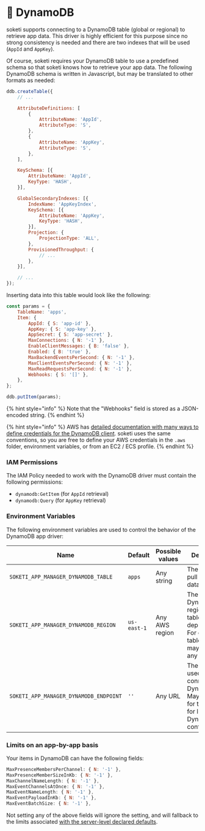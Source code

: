 # 👾 DynamoDB

soketi supports connecting to a DynamoDB table (global or regional) to retrieve app data. This driver is highly efficient for this purpose since no strong consistency is needed and there are two indexes that will be used (`AppId` and `AppKey`).

Of course, soketi requires your DynamoDB table to use a predefined schema so that soketi knows how to retrieve your app data. The following DynamoDB schema is written in Javascript, but may be translated to other formats as needed:

```javascript
ddb.createTable({
    // ...

    AttributeDefinitions: [
        {
            AttributeName: 'AppId',
            AttributeType: 'S',
        },
        {
            AttributeName: 'AppKey',
            AttributeType: 'S',
        },
    ],

    KeySchema: [{
        AttributeName: 'AppId',
        KeyType: 'HASH',
    }],

    GlobalSecondaryIndexes: [{
        IndexName: 'AppKeyIndex',
        KeySchema: [{
            AttributeName: 'AppKey',
            KeyType: 'HASH',
        }],
        Projection: {
            ProjectionType: 'ALL',
        },
        ProvisionedThroughput: {
            // ...
        },
    }],

    // ...
});
```

Inserting data into this table would look like the following:

```javascript
const params = {
    TableName: 'apps',
    Item: {
        AppId: { S: 'app-id' },
        AppKey: { S: 'app-key' },
        AppSecret: { S: 'app-secret' },
        MaxConnections: { N: '-1' },
        EnableClientMessages: { B: 'false' },
        Enabled: { B: 'true' },
        MaxBackendEventsPerSecond: { N: '-1' },
        MaxClientEventsPerSecond: { N: '-1' },
        MaxReadRequestsPerSecond: { N: '-1' },
        Webhooks: { S: '[]' },
    },
};

ddb.putItem(params);
```

{% hint style="info" %}
Note that the "Webhooks" field is stored as a JSON-encoded string.
{% endhint %}

{% hint style="info" %}
AWS has [detailed documentation with many ways to define credentials for the DynamoDB client](https://docs.aws.amazon.com/sdk-for-javascript/v2/developer-guide/setting-credentials-node.html). soketi uses the same conventions, so you are free to define your AWS credentials in the `.aws` folder, environment variables, or from an EC2 / ECS profile.
{% endhint %}

### IAM Permissions

The IAM Policy needed to work with the DynamoDB driver must contain the following permissions:

* `dynamodb:GetItem` (for `AppId` retrieval)
* `dynamodb:Query` (for `AppKey` retrieval)

### Environment Variables

The following environment variables are used to control the behavior of the DynamoDB app driver:

| **Name**                               | Default     | Possible values | Description                                                                                             |
| -------------------------------------- | ----------- | --------------- | ------------------------------------------------------------------------------------------------------- |
| `SOKETI_APP_MANAGER_DYNAMODB_TABLE`    | `apps`      | Any string      | The table to pull the app data from.                                                                    |
| `SOKETI_APP_MANAGER_DYNAMODB_REGION`   | `us-east-1` | Any AWS region  | The DynamoDB region the table was deployed to. For global tables, you may choose any region.            |
| `SOKETI_APP_MANAGER_DYNAMODB_ENDPOINT` | `''`        | Any URL         | The endpoint used to connect to DynamoDB. May be used for testing or for local DynamoDB configurations. |

### Limits on an app-by-app basis

Your items in DynamoDB can have the following fields:

```javascript
MaxPresenceMembersPerChannel: { N: '-1' },
MaxPresenceMemberSizeInKb: { N: '-1' },
MaxChannelNameLength: { N: '-1' },
MaxEventChannelsAtOnce: { N: '-1' },
MaxEventNameLength: { N: '-1' },
MaxEventPayloadInKb: { N: '-1' },
MaxEventBatchSize: { N: '-1' },
```

Not setting any of the above fields will ignore the setting, and will fallback to the limits associated [with the server-level declared defaults](../rate-limiting-and-limits/events-and-channels-limits.md).
